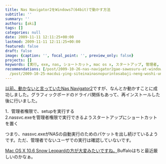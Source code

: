 ```yaml
---
title: Nas Navigator2をWindows7(64bit)で動かす方法
subtitle: ''
summary: ''
authors: [aki]
tags: []
categories: null
date: 2009-11-11 12:11:25+00:00
lastmod: 2009-11-11 12:11:25+00:00
featured: false
draft: false
image: {caption: '', focal_point: '', preview_only: false}
projects: []
keywords: [実行, exe, nas, ショートカット, mac os x, スタートアップ, 管理者, navigator, パケット, setup]
recommendations: [/post/2009-10-26-nas-navigator2gae-sawosuru-at-windows7-64bit/,
  /post/2009-10-25-macdui-ying-siteinainasnopurintosabaji-neng-woshi-uniha/, /post/2009-05-16-apple-storegawell-back-soonni-dot-dot-dot/]
---
```


[以前、動かないと言っていたNas Navigator2](https://chezo.uno/post/2009-10-26-nas-navigator2gae-sawosuru-at-windows7-64bit/)ですが、なんとか動かすことに成功しました。グラフィックボードのドライバ関係もあって、再インストールした後に行いました。

1．管理者権限で、setupを実行する  
2.nassvc.exeを管理者権限で実行できるようスタートアップにショートカットを置く

つまり、nassvc.exeがNASの自動実行のためのパケットを出し続けているようです。ただ、管理者でないユーザでの実行は確認していないです。

[Mac OS X 10.6 Snow Leopardの方が大変みたいですね。](http://d.hatena.ne.jp/tadamesi/20090913/p2)Buffaloはちと最近厳しいのかなぁ。


